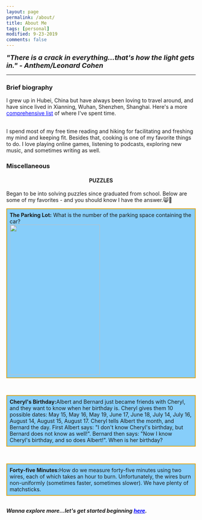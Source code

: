 ```yaml
---
layout: page
permalink: /about/
title: About Me
tags: [personal]
modified: 9-23-2019
comments: false
---
```


<strong><i><font size = "+1">"There is a crack in everything...that's how the light gets in."  - Anthem/Leonard Cohen</font></i></strong>

----

### Brief biography
I grew up in Hubei, China but have always been loving to travel around, and have since lived in Xianning, Wuhan, Shenzhen, Shanghai. Here's a more <a href="{{site.baseurl}}/cities" style="color:rgb(0,0,255)">comprehensive list</a> of where I've spent time.

<br />
I spend most of my free time reading and hiking for facilitating and freshing my mind and keeping fit. Besides that, cooking is one of my favorite things to do. I love playing online games, listening to podcasts, exploring new music, and sometimes writing as well.

### Miscellaneous
<center><h4>PUZZLES</h4></center>
Began to be into solving puzzles since graduated from school. Below are some of my favorites - and you should know I have the answer.😸🍻

<br />
<p style="border:2px; border-style:solid; border-color:#DAA520; background-color:#87CEFA; padding: 0.5em;"><strong>The Parking Lot:</strong> What is the number of the parking space containing the car? <br><img src="{{site.baseurl}}/images/parking.gif" width="240" height="400"/></p><br>
<p style="border:2px; border-style:solid; border-color:#DAA520; background-color:#87CEFA; padding: 0.5em;"><strong>Cheryl's Birthday:</strong>Albert and Bernard just became friends with Cheryl, and they want to know when her birthday is. Cheryl gives them 10 possible dates: May 15, May 16, May 19, June 17, June 18, July 14, July 16, August 14, August 15, August 17. Cheryl tells Albert the month, and Bernard the day. First Albert says: "I don't know Cheryl's birthday, but Bernard does not know as well!". Bernard then says: "Now I know Cheryl's birthday, and so does Albert!". When is her birthday?</p>&nbsp;
<p style="border:2px; border-style:solid; border-color:#DAA520; background-color:#87CEFA; padding: 0.5em;"><strong>Forty-five Minutes:</strong>How do we measure forty-five minutes using two wires, each of which takes an hour to burn. Unfortunately, the wires burn non-uniformly (sometimes faster, sometimes slower). We have plenty of matchsticks.</p>

<br />
<strong><i>Wanna explore more...let's get started beginning <a href="{{site.baseurl}}/puzzle" style="color:rgb(0,0,255)">here</a>.</i></strong>
